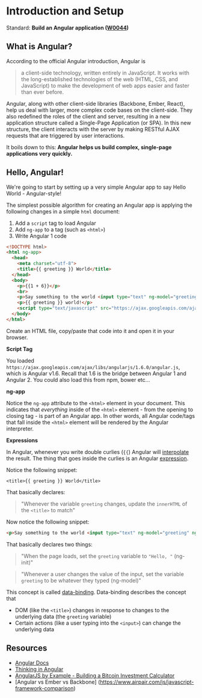 # Introduction and Setup

Standard: **Build an Angular application (<a href="#">W0044</a>)**

## What is Angular?

According to the official Angular introduction, Angular is

> a client-side technology, written entirely in JavaScript. It works with the long-established technologies of the web (HTML, CSS, and JavaScript) to make the development of web apps easier and faster than ever before.

Angular, along with other client-side libraries (Backbone, Ember, React), help us deal with larger, more complex code bases on the client-side. They also redefined the roles of the client and server, resulting in a new application structure called a Single-Page Application (or SPA). In this new structure, the client interacts with the server by making RESTful AJAX requests that are triggered by user interactions.

It boils down to this: **Angular helps us build complex, single-page applications very quickly.**

## Hello, Angular!

We're going to start by setting up a very simple Angular app to say Hello World - Angular-style!

The simplest possible algorithm for creating an Angular app is applying the following changes in a simple `html` document:

1. Add a `script` tag to load Angular
1. Add `ng-app` to a tag (such as `<html>`)
1. Write Angular 1 code

```html
<!DOCTYPE html>
<html ng-app>
  <head>
    <meta charset="utf-8">
    <title>{{ greeting }} World</title>
  </head>
  <body>
    <p>{{1 + 6}}</p>
    <br>
    <p>Say something to the world <input type="text" ng-model="greeting" ng-init="greeting='Hello, '"></p>
    <p>{{ greeting }} world!</p>
    <script type="text/javascript" src="https://ajax.googleapis.com/ajax/libs/angularjs/1.6.0/angular.js"></script>
  </body>
</html>
```

Create an HTML file, copy/paste that code into it and open it in your browser.

**Script Tag**

You loaded `https://ajax.googleapis.com/ajax/libs/angularjs/1.6.0/angular.js`, which is Angular v1.6.  Recall that 1.6 is the bridge between Angular 1 and Angular 2.  You could also load this from npm, bower etc...

**ng-app**

Notice the `ng-app` attribute to the `<html>` element in your document. This indicates that *everything* inside of the `<html>` element - from the opening to closing tag - is part of an Angular app. In other words, all Angular code/tags that fall inside the `<html>` element will be rendered by the Angular interpreter.

**Expressions**

In Angular, whenever you write double curlies (`{{`) Angular will [interpolate](https://docs.angularjs.org/guide/interpolation) the result.  The thing that goes inside the curlies is an Angular [expression](https://docs.angularjs.org/guide/expression).

Notice the following snippet:

```
<title>{{ greeting }} World</title>
```

That basically declares:

> "Whenever the variable `greeting` changes, update the `innerHTML` of the `<title>` to match"

Now notice the following snippet:

```html
<p>Say something to the world <input type="text" ng-model="greeting" ng-init="greeting='Hello, '"></p>
```

That basically declares two things:

> "When the page loads, set the `greeting` variable to `"Hello, "` (ng-init)"

> "Whenever a user changes the value of the input, set the variable `greeting` to be whatever they typed (ng-model)"

This concept is called [data-binding](https://docs.angularjs.org/guide/databinding).  Data-binding describes the concept that

- DOM (like the `<title>`) changes in response to changes to the underlying data (the `greeting` variable)
- Certain actions (like a user typing into the `<input>`) can change the underlying data

## Resources

- [Angular Docs](https://docs.angularjs.org/api)
- [Thinking in Angular](http://stackoverflow.com/questions/14994391/thinking-in-angularjs-if-i-have-a-jquery-background/15012542#15012542)
- [AngularJS by Example - Building a Bitcoin Investment Calculator](https://github.com/mjhea0/thinkful-angular)
- [Angular vs Ember vs Backbone] (https://www.airpair.com/js/javascript-framework-comparison)
